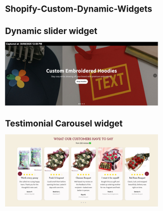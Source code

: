 # Shopify-Custom-Dynamic-Widgets

# Dynamic slider widget
![Preview](https://github.com/elias1435/Shopify-Custom-Dynamic-Widgets/blob/main/Dynamic%20slider%20widget.jpg?raw=true)

# Testimonial Carousel widget
![Preview](https://github.com/elias1435/Shopify-Custom-Dynamic-Widgets/blob/main/testimonials-carousel.liquid.jpg?raw=true)
